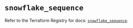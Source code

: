 # `snowflake_sequence`

Refer to the Terraform Registry for docs: [`snowflake_sequence`](https://registry.terraform.io/providers/snowflakedb/snowflake/2.2.0/docs/resources/sequence).
